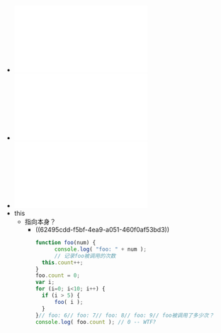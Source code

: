 - ![[图灵程序设计丛书].你不知道的JavaScript（上卷）.pdf](../assets/[图灵程序设计丛书].你不知道的JavaScript（上卷）_1648974316013_0.pdf)
- ![[图灵程序设计丛书].你不知道的JavaScript（中卷）.pdf](../assets/[图灵程序设计丛书].你不知道的JavaScript（中卷）_1648974832888_0.pdf)
- ![[图灵程序设计丛书].你不知道的JavaScript（下卷）.pdf](../assets/[图灵程序设计丛书].你不知道的JavaScript（下卷）_1648974843248_0.pdf)
- this
	- 指向本身？
		- ((62495cdd-f5bf-4ea9-a051-460f0af53bd3))
		  ```js
		  function foo(num) {    
		    	console.log( "foo: " + num );    
		    	// 记录foo被调用的次数
		  	this.count++;
		  }
		  foo.count = 0;
		  var i;
		  for (i=0; i<10; i++) {
		  	if (i > 5) { 
		  		foo( i );   
		  	}
		  }// foo: 6// foo: 7// foo: 8// foo: 9// foo被调用了多少次？
		  console.log( foo.count ); // 0 -- WTF?
		  ```